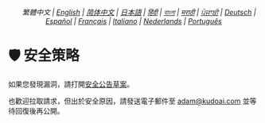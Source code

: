 <div align="center">
    <h6>
        <picture>
            <source type="image/svg+xml" media="(prefers-color-scheme: dark)" srcset="https://raw.githubusercontent.com/adamlui/js-utils/main/docs/images/earth-icon/white/icon32.svg">
            <img height=14 src="https://raw.githubusercontent.com/adamlui/js-utils/main/docs/images/earth-icon/black/icon32.svg">
        </picture>
        &nbsp;繁體中文 |
        <a href="../SECURITY.md">English</a> |
        <a href="../zh-cn/SECURITY.md">简体中文</a> |
        <a href="../ja/SECURITY.md">日本語</a> |
        <a href="../hi/SECURITY.md">हिंदी</a> |
        <a href="../bn/SECURITY.md">বাংলা</a> |
        <a href="../mr/SECURITY.md">मराठी</a> |
        <a href="../pa/SECURITY.md">ਪੰਜਾਬੀ</a> |
        <a href="../de/SECURITY.md">Deutsch</a> |
        <a href="../es/SECURITY.md">Español</a> |
        <a href="../fr/SECURITY.md">Français</a> |
        <a href="../it/SECURITY.md">Italiano</a> |
        <a href="../nl/SECURITY.md">Nederlands</a> |
        <a href="../pt/SECURITY.md">Português</a>
    </h6>
</div>

# 🛡️ 安全策略

如果您發現漏洞，請打開[安全公告草案](https://github.com/adamlui/scss-to-css/security/advisories/new)。

也歡迎拉取請求，但出於安全原因，請發送電子郵件至 <adam@kudoai.com> 並等待回復後再公開。

